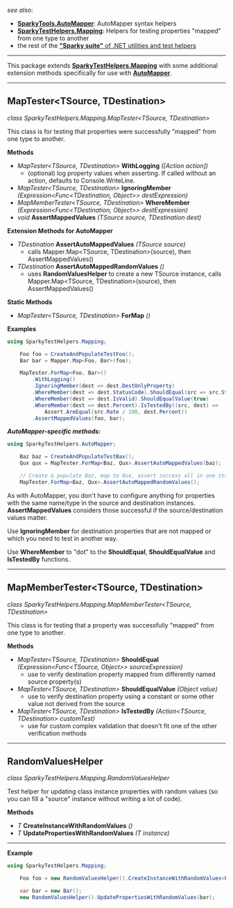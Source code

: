 
_see also_:
* **[SparkyTools.AutoMapper](https://www.nuget.org/packages/SparkyTools.AutoMapper)**: AutoMapper syntax helpers
* **[SparkyTestHelpers.Mapping](https://www.nuget.org/packages/SparkyTestHelpers.Mapping)**: Helpers for testing properties "mapped" from one type to another
* the rest of the [**"Sparky suite"** of .NET utilities and test helpers](https://www.nuget.org/profiles/BrianSchroer)
---
This package extends **[SparkyTestHelpers.Mapping](https://www.nuget.org/packages/SparkyTestHelpers.Mapping)** with some additional extension methods specifically for use with **[AutoMapper](http://automapper.org/)**. 

---
## MapTester<TSource, TDestination>
*class SparkyTestHelpers.Mapping.MapTester<TSource, TDestination>*

This class is for testing that properties were successfully "mapped" from one type to another.

**Methods**
* *MapTester<TSource, TDestination>* **WithLogging** *([Action<String> action])* 
    - (optional) log property values when asserting. If called without an action, defaults to Console.WriteLine. 
* *MapTester<TSource, TDestination>* **IgnoringMember** *(Expression<Func<TDestination, Object>> destExpression)*  
* *MapMemberTester<TSource, TDestination>* **WhereMember** *(Expression<Func<TDestination, Object>> destExpression)*  
* *void* **AssertMappedValues** *(TSource source, TDestination dest)*  

**Extension Methods for AutoMapper**
* *TDestination* **AssertAutoMappedValues** *(TSource source)*
    - calls Mapper.Map<TSource, TDestination>(source), then AssertMappedValues()
* *TDestination* **AssertAutoMappedRandomValues** *()*
    - uses **RandomValuesHelper** to create a new TSource instance, calls Mapper.Map<TSource, TDestination>(source), then AssertMappedValues()
    
**Static Methods**
* *MapTester<TSource, TDestination>* **ForMap** *()* 

**Examples**

```csharp
using SparkyTestHelpers.Mapping;
```
```csharp
    Foo foo = CreateAndPopulateTestFoo();
    Bar bar = Mapper.Map<Foo, Bar>(foo); 

    MapTester.ForMap<Foo, Bar>()
        .WithLogging()
        .IgnoringMember(dest => dest.DestOnlyProperty)
        .WhereMember(dest => dest.StatusCode).ShouldEqual(src => src.Status)
        .WhereMember(dest => dest.IsValid).ShouldEqualValue(true)
        .WhereMember(dest => dest.Percent).IsTestedBy((src, dest) => 
            Assert.AreEqual(src.Rate / 100, dest.Percent))
        .AssertMappedValues(foo, bar);
```
***AutoMapper-specific methods:***

```csharp
using SparkyTestHelpers.AutoMapper;
```
```csharp
    Baz baz = CreateAndPopulateTestBax();
    Qux qux = MapTester.ForMap<Baz, Qux>.AssertAutoMappedValues(baz);
```
```csharp
    // Create & populate Baz, map to Qux, assert success all in one statement!
    MapTester.ForMap<Baz, Qux>.AssertAutoMappedRandomValues();
```
As with AutoMapper, you don't have to configure anything for properties with the same name/type in the source and destination instances.
**AssertMappedValues** considers those successful if the source/destination values matter.

Use **IgnoringMember** for destination properties that are not mapped or which you need to test in another way.

Use **WhereMember** to "dot" to the **ShouldEqual**, **ShouldEqualValue** and **IsTestedBy** functions.

---
## MapMemberTester<TSource, TDestination>
*class SparkyTestHelpers.Mapping.MapMemberTester<TSource, TDestination>*

This class is for testing that a property was successfully "mapped" from one type to another.

**Methods**
* *MapTester<TSource, TDestination>* **ShouldEqual** *(Expression<Func<TSource, Object>> sourceExpression)*  
    - use to verify destination property mapped from differently named source property(s)
* *MapTester<TSource, TDestination>* **ShouldEqualValue** *(Object value)* 
    - use to verify destination property using a constant or some other value not derived from the source 
* *MapTester<TSource, TDestination>* **IsTestedBy** *(Action<TSource, TDestination> customTest)* 
    - use for custom complex validation that doesn't fit one of the other verification methods

---
## RandomValuesHelper
*class SparkyTestHelpers.Mapping.RandomValuesHelper*

Test helper for updating class instance properties with random values (so you
can fill a "source" instance without writing a lot of code).

**Methods**
* *T* **CreateInstanceWithRandomValues** *()*  
* *T* **UpdatePropertiesWithRandomValues** *(T instance)*  
---
**Example**

```csharp
using SparkyTestHelpers.Mapping;
```
```csharp
    Foo foo = new RandomValuesHelper().CreateInstanceWithRandomValues<Foo>();

    var bar = new Bar();
    new RandomValuesHelper().UpdatePropertiesWithRandomValues(bar);
```
